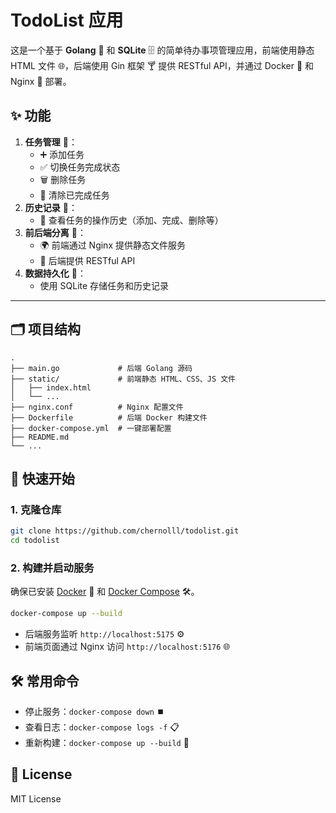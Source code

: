 # TodoList 应用

这是一个基于 **Golang** 🦦 和 **SQLite** 🗄️ 的简单待办事项管理应用，前端使用静态 HTML 文件 🌐，后端使用 Gin 框架 🍸 提供 RESTful API，并通过 Docker 🐳 和 Nginx 🚦 部署。

## ✨ 功能

1. **任务管理** 📝：
    - ➕ 添加任务
    - ✅ 切换任务完成状态
    - 🗑️ 删除任务
    - 🚮 清除已完成任务
2. **历史记录** 📜：
    - 👀 查看任务的操作历史（添加、完成、删除等）
3. **前后端分离** 🔗：
    - 🌍 前端通过 Nginx 提供静态文件服务
    - 🔌 后端提供 RESTful API
4. **数据持久化** 💾：
    - 使用 SQLite 存储任务和历史记录

---

## 🗂️ 项目结构

```
.
├── main.go             # 后端 Golang 源码
├── static/             # 前端静态 HTML、CSS、JS 文件
│   ├── index.html
│   └── ...
├── nginx.conf          # Nginx 配置文件
├── Dockerfile          # 后端 Docker 构建文件
├── docker-compose.yml  # 一键部署配置
├── README.md
└── ...
```

## 🚀 快速开始

### 1. 克隆仓库

```bash
git clone https://github.com/chernolll/todolist.git
cd todolist
```

### 2. 构建并启动服务

确保已安装 [Docker](https://www.docker.com/) 🐳 和 [Docker Compose](https://docs.docker.com/compose/) 🛠️。

```bash
docker-compose up --build
```

- 后端服务监听 `http://localhost:5175` ⚙️
- 前端页面通过 Nginx 访问 `http://localhost:5176` 🌐

## 🛠️ 常用命令

- 停止服务：`docker-compose down` ⏹️
- 查看日志：`docker-compose logs -f` 📋
- 重新构建：`docker-compose up --build` 🔄

## 📝 License

MIT License